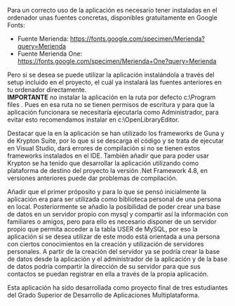 Para un correcto uso de la aplicación es necesario tener instaladas en el ordenador unas fuentes concretas, disponibles gratuitamente en Google Fonts:
- Fuente Merienda: https://fonts.google.com/specimen/Merienda?query=Merienda
- Fuente Merienda One: https://fonts.google.com/specimen/Merienda+One?query=Merienda

Pero si se desea se puede utilizar la aplicación instalándola a través del setup incluido en el proyecto, el cuál ya instalará las fuentes anteriores en tu ordenador 
directamente.</br>
<strong>IMPORTANTE</strong> no instalar la aplicación en la ruta por defecto c:\Program files . Pues en esa ruta no se tienen permisos de escritura y para que la aplicación funcionara se necesitaría ejecutarla como Administrador, para evitar esto recomendamos instalar en c:\OpenLibraryEditor.

Destacar que la en la aplicación se han utilizado los frameworks de Guna y de Krypton Suite, por lo que si se descarga el código y se trata de ejecutar en Visual Studio,
dará errores de compilación si no se tienen estos frameworks instalados en el IDE. También añadir que para poder usar Krypton se ha tenido que desarrollar la aplicación
utilizando como plataforma de destino del proyecto la versión .Net Framework 4.8, en versiones anteriores puede dar problemas de compilación.

Añadir que el primer próposito y para lo que se pensó inicialmente la aplicación era para ser utilizada como biblioteca personal de una persona en local. Posteriormente se añadio la posibilidad de poder crear una base de datos en un servidor propio con mysql y compartir así la información con familiares o amigos, pero para ello es necesario disponer de un servidor propio que permita acceder a la tabla USER de MySQL, por eso la aplicación si se desea utilizar de este modo está orientada a una persona con ciertos conocimientos en la creación y utilización de servidores personales.
A partir de la creación del servidor ya se podría crear la base de datos desde la aplicación y el administrador de la aplicación y de la base de datos podría compartir la dirección de su servidor para que sus contactos se puedan registrar en ella a través de la propia aplicación.

Esta aplicación ha sido desarrollada como proyecto final de tres estudiantes del Grado Superior de Desarrollo de Aplicaciones Multiplataforma.
